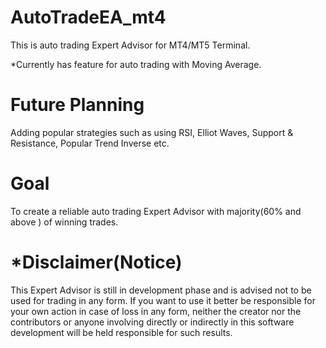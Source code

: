 # AutoTradeEA_mt4

This is auto trading Expert Advisor for MT4/MT5 Terminal.

*Currently has feature for auto trading with Moving Average.

# Future Planning
Adding popular strategies such as using RSI, Elliot Waves, 
Support & Resistance, Popular Trend Inverse etc.

# Goal 
To create a reliable auto trading Expert Advisor with majority(60% and above ) of winning trades.

# *Disclaimer(Notice)
This Expert Advisor is still in development phase and is advised not to be used for trading in any form. If you want to use it better be responsible for your own action in case of loss in any form, neither the creator nor the contributors or anyone involving directly or indirectly in this software development will be held responsible for such results.
